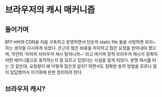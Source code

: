 # 브라우저의 캐시 매커니즘

## 들어가며
BFF서버와 CDN을 처음 구축하고 운영하면서 단순히 static file 들을 서빙하면 되지~ 하는 생각을 다시하게 되었다. 은근히 많은 비용을 차지하고 많은 요청을 받아내야 했으며, 막연히 '어차피 브라우저 캐시 탈꺼니까~' 라고 여기며 정작 브라우저 캐시가 정확히 어떤 매커니즘으로 동작하는지 잘 모르고 있었다는 사실을 알게 되었다. 분명 캐시를 타는 것 같은데, 요청량이 왜 이렇게 많은것 같지? 하면서도 정확한 동작 방법을 모르니 많이 답답했어서 이기회에 한판 정리하려 한다.

## 브라우저 캐시?
